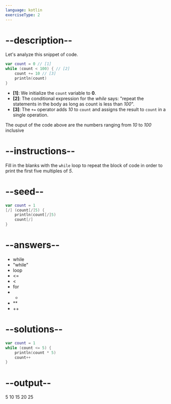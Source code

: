 ```yaml
---
language: kotlin
exerciseType: 2
---
```


# --description--

Let's analyze this snippet of code.
```kotlin
var count = 0 // [1]
while (count < 100) { // [2]
    count += 10 // [3]
    println(count)
}
```
- __[1]__: We initialize the `count` variable to __0__.
- __[2]__: The conditional expression for the _while_ says: "repeat the statements in the body as long as count is less than _100_".
- __[3]__: The `+=` operator adds _10_ to `count` and assigns the result to `count` in a single operation.

The ouput of the code above are the numbers ranging from _10_ to _100_ inclusive

# --instructions--

Fill in the blanks with the `while` loop to repeat the block of code in order to print the first five multiples of _5_.

# --seed--

```kotlin
var count = 1
[/] (count[/]5) {
    println(count[/]5)
    count[/]
}
```

# --answers--

- while
- "while"
- loop
-  <= 
-  < 
- for
-  * 
-  ** 
- ++


# --solutions--

```kotlin
var count = 1
while (count <= 5) {
    println(count * 5)
    count++
}
```

# --output--

5
10
15
20
25
